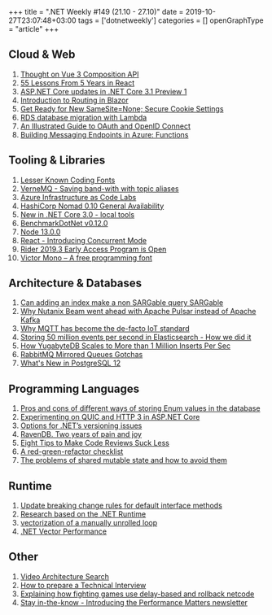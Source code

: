 +++
title = ".NET Weekly #149 (21.10 - 27.10)"
date = 2019-10-27T23:07:48+03:00
tags = ['dotnetweekly']
categories = []
openGraphType = "article"
+++

## Cloud & Web

1. [Thought on Vue 3 Composition API](https://dev.to/ycmjason/thought-on-vue-3-composition-api-reactive-considered-harmful-j8c)
1. [55 Lessons From 5 Years in React](https://www.dropbox.com/s/tsid5bnphznbvjv/Lessons%20learned%20from%205%20years%20in%20React.docx?dl=0)
1. [ASP.NET Core updates in .NET Core 3.1 Preview 1](https://devblogs.microsoft.com/aspnet/asp-net-core-updates-in-net-core-3-1-preview-1/)
1. [Introduction to Routing in Blazor](https://chrissainty.com/introduction-to-routing-in-blazor/)
1. [Get Ready for New SameSite=None; Secure Cookie Settings](https://blog.chromium.org/2019/10/developers-get-ready-for-new.html)
1. [RDS database migration with Lambda](https://blog.codecentric.de/en/2019/10/rds-database-migration-with-lambda/)
1. [An Illustrated Guide to OAuth and OpenID Connect](https://developer.okta.com/blog/2019/10/21/illustrated-guide-to-oauth-and-oidc)
1. [Building Messaging Endpoints in Azure: Functions](https://jimmybogard.com/building-messaging-endpoints-in-azure-functions/)

<!--more-->

## Tooling & Libraries

1. [Lesser Known Coding Fonts](https://vfoley.xyz/lesser-known-coding-fonts/)
1. [VerneMQ - Saving band-with with topic aliases](https://vernemq.com/blog/2019/10/21/saving-bandwith-with-topic-aliases.html)
1. [Azure Infrastructure as Code Labs](https://mikhail.io/lab/)
1. [HashiCorp Nomad 0.10 General Availability](https://www.hashicorp.com/blog/hashicorp-nomad-0-10-general-availability/)
1. [New in .NET Core 3.0 - local tools](https://andrewlock.net/new-in-net-core-3-local-tools/)
1. [BenchmarkDotNet v0.12.0](https://benchmarkdotnet.org/changelog/v0.12.0.html)
1. [Node 13.0.0](https://github.com/nodejs/node/releases/tag/v13.0.0)
1. [React - Introducing Concurrent Mode](https://reactjs.org/docs/concurrent-mode-intro.html)
1. [Rider 2019.3 Early Access Program is Open](https://blog.jetbrains.com/dotnet/2019/10/25/rider-2019-3-eap/)
1. [Victor Mono – A free programming font](https://rubjo.github.io/victor-mono/)

## Architecture & Databases

1. [Can adding an index make a non SARGable query SARGable](http://sqlservercode.blogspot.com/2019/06/Can-adding-an-index-make-a-non-SARGable-query-SARGable-instead-of-rewriting-sql-query.html)
1. [Why Nutanix Beam went ahead with Apache Pulsar instead of Apache Kafka](https://medium.com/@yuvarajl/why-nutanix-beam-went-ahead-with-apache-pulsar-instead-of-apache-kafka-1415f592dbbb)
1. [Why MQTT has become the de-facto IoT standard](https://medium.com/@iskerrett/why-mqtt-has-become-the-de-facto-iot-standard-9bed15588cc9)
1. [Storing 50 million events per second in Elasticsearch - How we did it](https://datadome.co/bot-protection-engineering/store-50-million-event-per-second-in-elasticsearch/)
1. [How YugabyteDB Scales to More than 1 Million Inserts Per Sec](https://blog.yugabyte.com/how-yugabytedb-scales-to-more-than-1-million-inserts-per-sec/)
1. [RabbitMQ Mirrored Queues Gotchas](https://www.erlang-solutions.com/blog/rabbitmq-mirrored-queues-gotchas.html)
1. [What's New in PostgreSQL 12](https://severalnines.com/database-blog/whats-new-postgresql-12)

## Programming Languages

1. [Pros and cons of different ways of storing Enum values in the database](https://zubialevich.blogspot.com/2019/08/enum-vaues-in-the-database.html)
1. [Experimenting on QUIC and HTTP 3 in ASP.NET Core](https://github.com/aspnet/Announcements/issues/393)
1. [Options for .NET’s versioning issues](https://codeblog.jonskeet.uk/2019/10/25/options-for-nets-versioning-issues/)
1. [RavenDB. Two years of pain and joy](https://ayende.com/blog/188769-A/re-ravendb-two-years-of-pain-and-joy)
1. [Eight Tips to Make Code Reviews Suck Less](https://exceptionnotfound.net/eight-tips-to-make-code-reviews-suck-less/)
1. [A red-green-refactor checklist](https://blog.ploeh.dk/2019/10/21/a-red-green-refactor-checklist/)
1. [The problems of shared mutable state and how to avoid them](https://2ality.com/2019/10/shared-mutable-state.html)

## Runtime

1. [Update breaking change rules for default interface methods](https://github.com/dotnet/corefx/pull/41949)
1. [Research based on the .NET Runtime](https://mattwarren.org/2019/10/25/Research-based-on-the-.NET-Runtime/)
1. [vectorization of a manually unrolled loop](https://github.com/dotnet/coreclr/issues/27412)
1. [.NET Vector Performance](https://praeclarum.org/2019/10/15/vector-performance.html)

## Other

1. [Video Architecture Search](https://ai.googleblog.com/2019/10/video-architecture-search.html)
1. [How to prepare a Technical Interview](https://www.rafapaez.com/2019/10/how-to-prepare-technical-interviews.html)
1. [Explaining how fighting games use delay-based and rollback netcode](https://arstechnica.com/gaming/2019/10/explaining-how-fighting-games-use-delay-based-and-rollback-netcode/)
1. [Stay in-the-know - Introducing the Performance Matters newsletter](https://raygun.com/blog/performance-matters-newsletter/)

